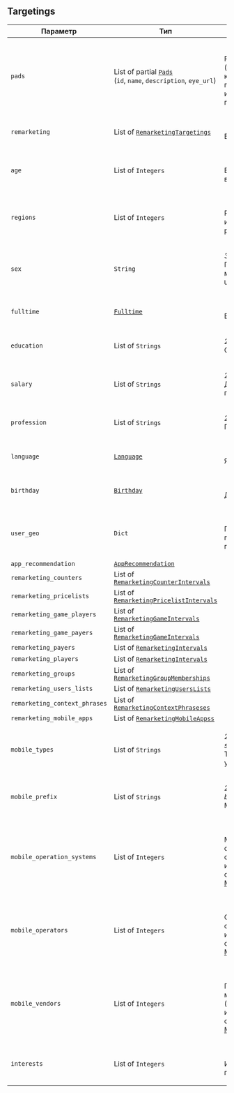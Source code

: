 
## Targetings


<table>
    <thead>
        <tr><th>Параметр</th><th>Тип</th><th>Значение</th></tr>
    </thead>
    <tbody>
        <tr>
            <td><code>pads</code></td>
            <td>List of partial <a href="pad.md"><code>Pads</code></a><br />
(<code>id</code>, <code>name</code>, <code>description</code>, <code>eye_url</code>)
</td>
            <td><p><br />Рекламные площадки (для создания кампании достаточно передать только идентификаторы площадок)</p></td>
        </tr><tr>
            <td><code>remarketing</code></td>
            <td>List of <a href="remarketingtargeting.md"><code>RemarketingTargetings</code></a></td>
            <td><p><br />Вхождение в аудитории</p></td>
        </tr><tr>
            <td><code>age</code></td>
            <td>List of <code>Integers</code></td>
            <td><p><br />Возраст (список возрастов)</p></td>
        </tr><tr>
            <td><code>regions</code></td>
            <td>List of <code>Integers</code></td>
            <td><p><br />Регионы (список идентификаторов регионов)</p></td>
        </tr><tr>
            <td><code>sex</code></td>
            <td><code>String</code></td>
            <td><p><em>3 символа</em> <br />Пол (сочетания <code>M</code> — мужской, <code>F</code> — женский, <code>U</code> — не указан)</p></td>
        </tr><tr>
            <td><code>fulltime</code></td>
            <td><a href="fulltime.md"><code>Fulltime</code></a></td>
            <td><p><br />Время (дни и часы)</p></td>
        </tr><tr>
            <td><code>education</code></td>
            <td>List of <code>Strings</code></td>
            <td><p><em>255 символов</em> <br />Образование</p></td>
        </tr><tr>
            <td><code>salary</code></td>
            <td>List of <code>Strings</code></td>
            <td><p><em>255 символов</em> <br />Диапазоны заработных плат</p></td>
        </tr><tr>
            <td><code>profession</code></td>
            <td>List of <code>Strings</code></td>
            <td><p><em>255 символов</em> <br />Профессии</p></td>
        </tr><tr>
            <td><code>language</code></td>
            <td><a href="language.md"><code>Language</code></a></td>
            <td><p><br />Языки</p></td>
        </tr><tr>
            <td><code>birthday</code></td>
            <td><a href="birthday.md"><code>Birthday</code></a></td>
            <td><p><br />День рождения</p></td>
        </tr><tr>
            <td><code>user_geo</code></td>
            <td><code>Dict</code></td>
            <td><p><br />Географическое положение, указанное пользователем</p></td>
        </tr><tr>
            <td><code>app_recommendation</code></td>
            <td><a href="apprecommendation.md"><code>AppRecommendation</code></a></td>
            <td></td>
        </tr><tr>
            <td><code>remarketing_counters</code></td>
            <td>List of <a href="remarketingcounterinterval.md"><code>RemarketingCounterIntervals</code></a></td>
            <td></td>
        </tr><tr>
            <td><code>remarketing_pricelists</code></td>
            <td>List of <a href="remarketingpricelistinterval.md"><code>RemarketingPricelistIntervals</code></a></td>
            <td></td>
        </tr><tr>
            <td><code>remarketing_game_players</code></td>
            <td>List of <a href="remarketinggameinterval.md"><code>RemarketingGameIntervals</code></a></td>
            <td></td>
        </tr><tr>
            <td><code>remarketing_game_payers</code></td>
            <td>List of <a href="remarketinggameinterval.md"><code>RemarketingGameIntervals</code></a></td>
            <td></td>
        </tr><tr>
            <td><code>remarketing_payers</code></td>
            <td>List of <a href="remarketinginterval.md"><code>RemarketingIntervals</code></a></td>
            <td></td>
        </tr><tr>
            <td><code>remarketing_players</code></td>
            <td>List of <a href="remarketinginterval.md"><code>RemarketingIntervals</code></a></td>
            <td></td>
        </tr><tr>
            <td><code>remarketing_groups</code></td>
            <td>List of <a href="remarketinggroupmembership.md"><code>RemarketingGroupMemberships</code></a></td>
            <td></td>
        </tr><tr>
            <td><code>remarketing_users_lists</code></td>
            <td>List of <a href="remarketinguserslist.md"><code>RemarketingUsersLists</code></a></td>
            <td></td>
        </tr><tr>
            <td><code>remarketing_context_phrases</code></td>
            <td>List of <a href="remarketingcontextphrases.md"><code>RemarketingContextPhraseses</code></a></td>
            <td></td>
        </tr><tr>
            <td><code>remarketing_mobile_apps</code></td>
            <td>List of <a href="remarketingmobileapps.md"><code>RemarketingMobileAppss</code></a></td>
            <td></td>
        </tr><tr>
            <td><code>mobile_types</code></td>
            <td>List of <code>Strings</code></td>
            <td><p><em>255 символов</em> <em>tablets, smartphones</em><br />Типы мобильных устройств</p></td>
        </tr><tr>
            <td><code>mobile_prefix</code></td>
            <td>List of <code>Strings</code></td>
            <td><p><em>255 символов</em> <em>mts, beeline, megafon</em><br />Мобильные префиксы</p></td>
        </tr><tr>
            <td><code>mobile_operation_systems</code></td>
            <td>List of <code>Integers</code></td>
            <td><p><br />Мобильные операционные системы (список идентификаторов объектов <a href="#object_mobileoperationsystem">MobileOperationSystem</a>)</p></td>
        </tr><tr>
            <td><code>mobile_operators</code></td>
            <td>List of <code>Integers</code></td>
            <td><p><br />Операторы мобильной связи (список идентификаторов объектов <a href="#object_mobileoperator">MobileOperator</a>)</p></td>
        </tr><tr>
            <td><code>mobile_vendors</code></td>
            <td>List of <code>Integers</code></td>
            <td><p><br />Производители мобильных устройств (список идентификаторов объектов <a href="#object_mobilevendor">MobileVendor</a>)</p></td>
        </tr><tr>
            <td><code>interests</code></td>
            <td>List of <code>Integers</code></td>
            <td><p><br />Интересы пользователей</p></td>
        </tr>
    </tbody>
</table>